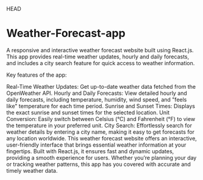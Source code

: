  HEAD

# Weather-Forecast-app
A responsive and interactive weather forecast website built using React.js. This app provides real-time weather updates, hourly and daily forecasts, and includes a city search feature for quick access to weather information.

Key features of the app:

Real-Time Weather Updates: Get up-to-date weather data fetched from the OpenWeather API.
Hourly and Daily Forecasts: View detailed hourly and daily forecasts, including temperature, humidity, wind speed, and "feels like" temperature for each time period.
Sunrise and Sunset Times: Displays the exact sunrise and sunset times for the selected location\.
Unit Conversion: Easily switch between Celsius (°C) and Fahrenheit (°F) to view the temperature in your preferred unit.
City Search: Effortlessly search for weather details by entering a city name, making it easy to get forecasts for any location worldwide.
This weather forecast website offers an interactive, user-friendly interface that brings essential weather information at your fingertips. Built with React.js, it ensures fast and dynamic updates, providing a smooth experience for users. Whether you’re planning your day or tracking weather patterns, this app has you covered with accurate and timely weather data.


